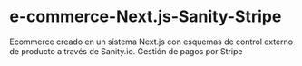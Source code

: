 # e-commerce-Next.js-Sanity-Stripe
Ecommerce creado en un sistema Next.js con esquemas de control externo de producto a través de Sanity.io. Gestión de pagos por Stripe
